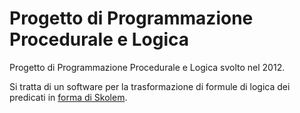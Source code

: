 # Progetto di Programmazione Procedurale e Logica

Progetto di Programmazione Procedurale e Logica svolto nel 2012.

Si tratta di un software per la trasformazione di formule di logica dei
predicati in [forma di Skolem](https://en.wikipedia.org/wiki/Skolem_normal_form).
